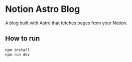 # Notion Astro Blog

A blog built with Astro that fetches pages from your Notion.

## How to run

```bash
npm install
npm run dev
```
